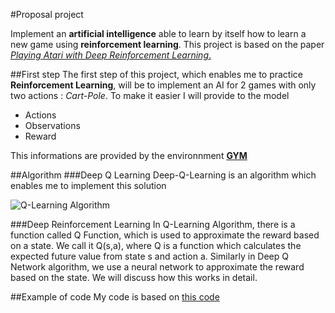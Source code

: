 #Proposal project

Implement an **artificial intelligence** able to learn by itself how to learn a new game using **reinforcement learning**. 
This project is based on the paper [_Playing Atari with Deep Reinforcement Learning_.](https://scholar.google.co.kr/scholar?q=Playing+Atari+with+Deep+Reinforcement+Learning&hl=fr&as_sdt=0&as_vis=1&oi=scholart&sa=X&ved=0ahUKEwiRkP_v_qvXAhVHS7wKHWuKCHYQgQMIIzAA)

##First step
The first step of this project, which enables me to practice **Reinforcement Learning**, will be to implement an AI for 2 games with only two actions : *Cart-Pole*. 
To make it easier I will provide to the model

* Actions
* Observations
* Reward

This informations are provided by the environnment [**GYM**](https://gym.openai.com/docs/)

##Algorithm
###Deep Q Learning
Deep-Q-Learning is an algorithm which enables me to implement this solution

![Q-Learning Algorithm][Q-Learn images]

###Deep Reinforcement Learning
In Q-Learning Algorithm, there is a function called Q Function, which is used to approximate the reward based on a state. We call it Q(s,a), where Q is a function which calculates the expected future value from state s and action a. Similarly in Deep Q Network algorithm, we use a neural network to approximate the reward based on the state. We will discuss how this works in detail.

##Example of code
My code is based on [this code](https://keon.io/deep-q-learning/)


[Q-Learn images2]:https://github.com/cedriclec/SpaceInvaderIA/blob/master/images/algoDeepQLearning.png
[Q-Learn images]:/home/ced/Cours/Computational_Intelligence/code_example/myOwnDeepQLearningProject/images/algoDeepQLearningSmall.png
